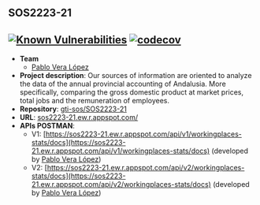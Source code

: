## SOS2223-21
[![Known Vulnerabilities](https://snyk.io/test/github/pablovl95/SOS2223-jul-pvl/badge.svg)](https://snyk.io/test/github/pablovl95/SOS2223-jul-pvl)
[![codecov](https://codecov.io/gh/pablovl95/SOS2223-jul-pvl/branch/main/graph/badge.svg?token=FEeyQRChit)](https://codecov.io/gh/pablovl95/SOS2223-jul-pvl)
---------------------------
- **Team**
   - [Pablo Vera López](https://github.com/pablovl95)
- **Project description**: Our sources of information are oriented to analyze the data of the annual provincial accounting of Andalusia. More specifically, comparing the gross domestic product at market prices, total jobs and the remuneration of employees.
- **Repository**: [gti-sos/SOS2223-21](https://github.com/pablovl95/sos2223-jul-pvl)
- **URL**: [sos2223-21.ew.r.appspot.com/](https://sos2223-jul-pvl.ew.r.appspot.com/)
- **APIs POSTMAN**:
   - V1: [https://sos2223-21.ew.r.appspot.com/api/v1/workingplaces-stats/docs](https://sos2223-21.ew.r.appspot.com/api/v1/workingplaces-stats/docs) (developed by [Pablo Vera López](https://github.com/pablovl95))
   - V2: [https://sos2223-21.ew.r.appspot.com/api/v2/workingplaces-stats/docs](https://sos2223-21.ew.r.appspot.com/api/v2/workingplaces-stats/docs) (developed by [Pablo Vera López](https://github.com/pablovl95))


